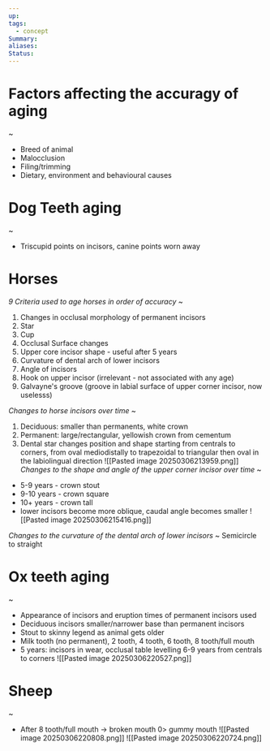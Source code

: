 ```yaml
---
up: 
tags:
  - concept
Summary: 
aliases: 
Status:
---
```

# Factors affecting the accuragy of aging
~
- Breed of animal
- Malocclusion
- Filing/trimming
- Dietary, environment and behavioural causes

# Dog Teeth aging
~
- Triscupid points on incisors, canine points worn away

# Horses
*9 Criteria used to age horses in order of accuracy*
~
1. Changes in occlusal morphology of permanent incisors
2. Star
3. Cup
4. Occlusal Surface changes
5. Upper core incisor shape - useful after 5 years
6. Curvature of dental arch of lower incisors
7. Angle of incisors
8. Hook on upper incisor (irrelevant - not associated with any age)
9. Galvayne's groove (groove in labial surface of upper corner incisor, now uselesss)

*Changes to horse incisors over time*
~
1. Deciduous: smaller than permanents, white crown
2. Permanent: large/rectangular, yellowish crown from cementum
3. Dental star changes position and shape starting from centrals to corners, from oval mediodistally to trapezoidal to triangular then oval in the labiolingual direction
![[Pasted image 20250306213959.png]]
*Changes to the shape and angle of the upper corner incisor over time*
~
- 5-9 years - crown stout
- 9-10 years - crown square
- 10+ years - crown tall
- lower incisors become more oblique, caudal angle becomes smaller
![[Pasted image 20250306215416.png]]

*Changes to the curvature of the dental arch of lower incisors*
~
Semicircle to straight


# Ox teeth aging
~
- Appearance of incisors and eruption times of permanent incisors used
- Deciduous incisors smaller/narrower base than permanent incisors
- Stout to skinny legend as animal gets older
- Milk tooth (no permanent), 2 tooth, 4 tooth, 6 tooth, 8 tooth/full mouth
- 5 years: incisors in wear, occlusal table levelling 6-9 years from centrals to corners
![[Pasted image 20250306220527.png]]


# Sheep
~
- After 8 tooth/full mouth -> broken mouth 0> gummy mouth
![[Pasted image 20250306220808.png]]
![[Pasted image 20250306220724.png]]